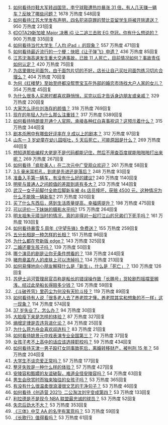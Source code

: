 1. [如何看待炒鞋大军转战国货，李宁球鞋遭热炒暴涨 31 倍，有人几天赚一辆车？反映了哪些问题？](https://www.zhihu.com/question/452737722) 1678 万热度 548回复
1. [如何看待江苏大学发布声明，四名犯盗窃罪的赞比亚留学生将被开除遣送？](https://www.zhihu.com/question/452810851) 950 万热度 231回复
1. [《DOTA2》新加坡 Major 决赛 iG 让二追三击败 EG 夺冠，你有什么想说的？](https://www.zhihu.com/question/452854474) 900 万热度 335回复
1. [如何看待当代大学生「人均 iPad 」的现象？](https://www.zhihu.com/question/449381809) 557 万热度 471回复
1. [如何看待最近流行的一个梗：快把《让子弹飞》申遗？](https://www.zhihu.com/question/452583156) 436 万热度 85回复
1. [江苏沈海高速发生重大交通事故，已致 11 人死亡，目前情况如何？事故责任如何认定？](https://www.zhihu.com/question/452830638) 420 万热度 75回复
1. [为店里做吐司面包，由于面包片切的不好，店长让自己买吐司面包练习切片合理么？](https://www.zhihu.com/question/451729417) 404 万热度 70回复
1. [为何《红楼梦》至始至终都没帮贾宝玉在外部的婚恋市场找大户人家的女儿？](https://www.zhihu.com/question/451981483) 354 万热度 45回复
1. [为什么很多人买房时都喜欢静悄悄，买完以后才告诉身边朋友或亲戚？](https://www.zhihu.com/question/423222976) 329 万热度 220回复
1. [大家怎么评价刘浩存的颜值？](https://www.zhihu.com/question/415082238) 318 万热度 769回复
1. [现在的年轻人为什么那么注重钱？](https://www.zhihu.com/question/440570935) 317 万热度 5389回复
1. [如何看待特朗普开通个人官网，承接各种红白喜事祝词？这预示着什么？](https://www.zhihu.com/question/452171246) 315 万热度 344回复
1. [剧本杀圈中有哪些好评率在 9 成以上的剧本？](https://www.zhihu.com/question/376559705) 312 万热度 97回复
1. [山东一 3 岁幼童在幼儿园呕吐，5 天后死亡，可能原因是什么？](https://www.zhihu.com/question/452373500) 269 万热度 48回复
1. [想知道那些编程大佬是不是代码都能记住，然后不用查百度就能啪啪啪打出来呢？](https://www.zhihu.com/question/452295496) 269 万热度 267回复
1. [如何看待「疯批美人」在二次元中广受观众欢迎？](https://www.zhihu.com/question/452603572) 261 万热度 58回复
1. [3.5 毫米耳机孔，到底是先进还是落后？](https://www.zhihu.com/question/447810768) 248 万热度 93回复
1. [准备入手第一辆车，有没有什么好的建议?](https://www.zhihu.com/question/378869694) 240 万热度 1140回复
1. [明星与普通人之间颜值的差距到底有多大？](https://www.zhihu.com/question/63311419) 213 万热度 144回复
1. [武汉一女子前脚付全款后脚新车被 4s 店员撞坏，获赔 4500 元，这种情况为什么不能换一辆新车?](https://www.zhihu.com/question/452428290) 211 万热度 320回复
1. [买了什么东西后，感到生活质量提高，幸福感提升？](https://www.zhihu.com/question/26190592) 198 万热度 475回复
1. [可以评价一下妹妹的摄影水平吗?](https://www.zhihu.com/question/439813572) 175 万热度 264回复
1. [明太祖朱元璋当时的情况，真的非得对一起打江山的兄弟们下死手吗？](https://www.zhihu.com/question/29104367) 161 万热度 193回复
1. [如何看待暴雪 5 周年《守望先锋》免费送？](https://www.zhihu.com/question/452493005) 155 万热度 259回复
1. [五分长相是一种怎样的长相？](https://www.zhihu.com/question/63256882) 151 万热度 96回复
1. [为什么都在夸新版 edge？](https://www.zhihu.com/question/385302999) 143 万热度 325回复
1. [二婚还要生孩子吗？](https://www.zhihu.com/question/449926690) 139 万热度 50回复
1. [哪个演员的剧是让你无条件想看的？](https://www.zhihu.com/question/449699393) 138 万热度 244回复
1. [猪肉章盖在人的皮肤上可以洗掉吗？](https://www.zhihu.com/question/447167970) 134 万热度 213回复
1. [如何易懂地向小朋友解释什么是「新生」，什么是「死亡」？](https://www.zhihu.com/question/452700050) 130 万热度 126回复
1. [苏伊士运河管理局官员称是船长的错误操作致「长赐号」货轮剧烈摇摆至搁浅，经过此举船长得赔多少钱？](https://www.zhihu.com/question/452670365) 126 万热度 59回复
1. [《斗破苍穹》里药尘为何没有天阶斗技？](https://www.zhihu.com/question/365727369) 119 万热度 89回复
1. [如何看待有人说「很多老人去了养老院才懂，养老院其实和想象的不一样」这一现象？](https://www.zhihu.com/question/440467400) 114 万热度 574回复
1. [37 岁失业了，怎么办？](https://www.zhihu.com/question/452583775) 94 万热度 30回复
1. [大脸瘦下来是怎样的体验？](https://www.zhihu.com/question/27639846) 87 万热度 327回复
1. [熵增定律是否违背进化论？](https://www.zhihu.com/question/391645572) 84 万热度 25回复
1. [为什么蒋方舟会喜欢阎连科？](https://www.zhihu.com/question/20783627) 83 万热度 21回复
1. [如何看待姚景元中戏表演专业全国第三？](https://www.zhihu.com/question/452242660) 72 万热度 37回复
1. [女孩子考不上高中的话应该选择职校吗？](https://www.zhihu.com/question/450449930) 59 万热度 434回复
1. [如何看待天津一男子殴打女同事致死后，离婚转移财产，被判刑 15 年？](https://www.zhihu.com/question/452455762) 58 万热度 204回复
1. [大学生不谈恋爱正常吗？](https://www.zhihu.com/question/452069523) 57 万热度 177回复
1. [整牙失败是一种什么样的体验？](https://www.zhihu.com/question/285380876) 57 万热度 427回复
1. [安陵容和甄嬛的友谊破裂，难道全怪安陵容吗？](https://www.zhihu.com/question/451285822) 54 万热度 63回复
1. [男生会欣赏时而独来独往的女孩子吗？](https://www.zhihu.com/question/442714180) 53 万热度 365回复
1. [有没有什么很温柔很浪漫很文艺的干净句子？](https://www.zhihu.com/question/442672375) 53 万热度 46回复
1. [如何看待《创造营 2021》二公淘汰刘宇变成第四？](https://www.zhihu.com/question/452740313) 53 万热度 133回复
1. [利拉德是不是现今 NBA 联盟最忠诚的球员？](https://www.zhihu.com/question/452388234) 53 万热度 52回复
1. [失恋后劲大不大？](https://www.zhihu.com/question/371918832) 53 万热度 353回复
1. [《三体》中艾 AA 的名字有寓意吗？](https://www.zhihu.com/question/263368276) 53 万热度 59回复
1. [《长歌行》值得看吗？](https://www.zhihu.com/question/452477026) 53 万热度 61回复